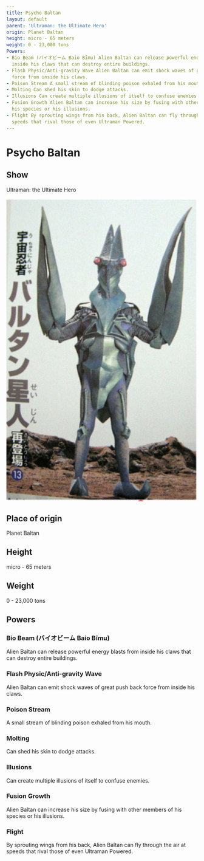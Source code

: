 ```yaml
---
title: Psycho Baltan
layout: default
parent: 'Ultraman: the Ultimate Hero'
origin: Planet Baltan
height: micro - 65 meters
weight: 0 - 23,000 tons
Powers:
- Bio Beam (バイオビーム Baio Bīmu) Alien Baltan can release powerful energy blasts from
  inside his claws that can destroy entire buildings.
- Flash Physic/Anti-gravity Wave Alien Baltan can emit shock waves of great push back
  force from inside his claws.
- Poison Stream A small stream of blinding poison exhaled from his mouth.
- Molting Can shed his skin to dodge attacks.
- Illusions Can create multiple illusions of itself to confuse enemies.
- Fusion Growth Alien Baltan can increase his size by fusing with other members of
  his species or his illusions.
- Flight By sprouting wings from his back, Alien Baltan can fly through the air at
  speeds that rival those of even Ultraman Powered.
---
```


# Psycho Baltan

## Show

Ultraman: the Ultimate Hero

![powered alien baltan](powered-alien-baltan.png)


## Place of origin
Planet Baltan

## Height
micro - 65 meters

## Weight

0 - 23,000 tons

## Powers

### Bio Beam (バイオビーム Baio Bīmu)

Alien Baltan can release powerful energy blasts from inside his claws that can destroy entire buildings.

### Flash Physic/Anti-gravity Wave

Alien Baltan can emit shock waves of great push back force from inside his claws.

### Poison Stream

A small stream of blinding poison exhaled from his mouth.

### Molting

Can shed his skin to dodge attacks.

### Illusions

Can create multiple illusions of itself to confuse enemies.

### Fusion Growth

Alien Baltan can increase his size by fusing with other members of his species or his illusions.

### Flight

By sprouting wings from his back, Alien Baltan can fly through the air at speeds that rival those of even Ultraman Powered.
